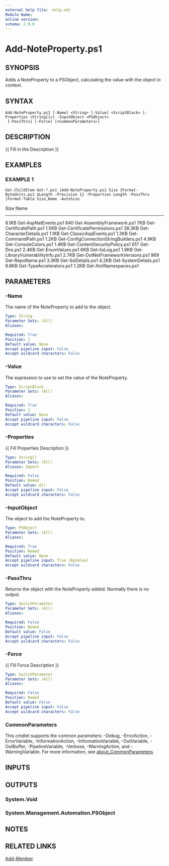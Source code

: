 ```yaml
---
external help file: -help.xml
Module Name:
online version:
schema: 2.0.0
---
```


# Add-NoteProperty.ps1

## SYNOPSIS
Adds a NoteProperty to a PSObject, calculating the value with the object in context.

## SYNTAX

```
Add-NoteProperty.ps1 [-Name] <String> [-Value] <ScriptBlock> [-Properties <String[]>] -InputObject <PSObject>
 [-PassThru] [-Force] [<CommonParameters>]
```

## DESCRIPTION
{{ Fill in the Description }}

## EXAMPLES

### EXAMPLE 1
```
Get-ChildItem Get-*.ps1 |Add-NoteProperty.ps1 Size {Format-ByteUnits.ps1 $Length -Precision 1} -Properties Length -PassThru |Format-Table Size,Name -AutoSize
```

Size   Name
----   ----
8.1KB  Get-AspNetEvents.ps1
840    Get-AssemblyFramework.ps1
7KB    Get-CertificatePath.ps1
1.5KB  Get-CertificatePermissions.ps1
38.3KB Get-CharacterDetails.ps1
1.1KB  Get-ClassicAspEvents.ps1
1.3KB  Get-CommandPath.ps1
1.2KB  Get-ConfigConnectionStringBuilders.ps1
4.9KB  Get-ConsoleColors.ps1
1.4KB  Get-ContentSecurityPolicy.ps1
617    Get-Dns.ps1
2.4KB  Get-EnumValues.ps1
6KB    Get-IisLog.ps1
1.9KB  Get-LibraryVulnerabilityInfo.ps1
2.7KB  Get-DotNetFrameworkVersions.ps1
969    Get-RepoName.ps1
3.3KB  Get-SslDetails.ps1
4.2KB  Get-SystemDetails.ps1
6.8KB  Get-TypeAccelerators.ps1
1.2KB  Get-XmlNamespaces.ps1

## PARAMETERS

### -Name
The name of the NoteProperty to add to the object.

```yaml
Type: String
Parameter Sets: (All)
Aliases:

Required: True
Position: 1
Default value: None
Accept pipeline input: False
Accept wildcard characters: False
```

### -Value
The expression to use to set the value of the NoteProperty.

```yaml
Type: ScriptBlock
Parameter Sets: (All)
Aliases:

Required: True
Position: 2
Default value: None
Accept pipeline input: False
Accept wildcard characters: False
```

### -Properties
{{ Fill Properties Description }}

```yaml
Type: String[]
Parameter Sets: (All)
Aliases: Import

Required: False
Position: Named
Default value: @()
Accept pipeline input: False
Accept wildcard characters: False
```

### -InputObject
The object to add the NoteProperty to.

```yaml
Type: PSObject
Parameter Sets: (All)
Aliases:

Required: True
Position: Named
Default value: None
Accept pipeline input: True (ByValue)
Accept wildcard characters: False
```

### -PassThru
Returns the object with the NoteProperty added.
Normally there is no output.

```yaml
Type: SwitchParameter
Parameter Sets: (All)
Aliases:

Required: False
Position: Named
Default value: False
Accept pipeline input: False
Accept wildcard characters: False
```

### -Force
{{ Fill Force Description }}

```yaml
Type: SwitchParameter
Parameter Sets: (All)
Aliases:

Required: False
Position: Named
Default value: False
Accept pipeline input: False
Accept wildcard characters: False
```

### CommonParameters
This cmdlet supports the common parameters: -Debug, -ErrorAction, -ErrorVariable, -InformationAction, -InformationVariable, -OutVariable, -OutBuffer, -PipelineVariable, -Verbose, -WarningAction, and -WarningVariable. For more information, see [about_CommonParameters](http://go.microsoft.com/fwlink/?LinkID=113216).

## INPUTS

## OUTPUTS

### System.Void
### System.Management.Automation.PSObject
## NOTES

## RELATED LINKS

[Add-Member]()

